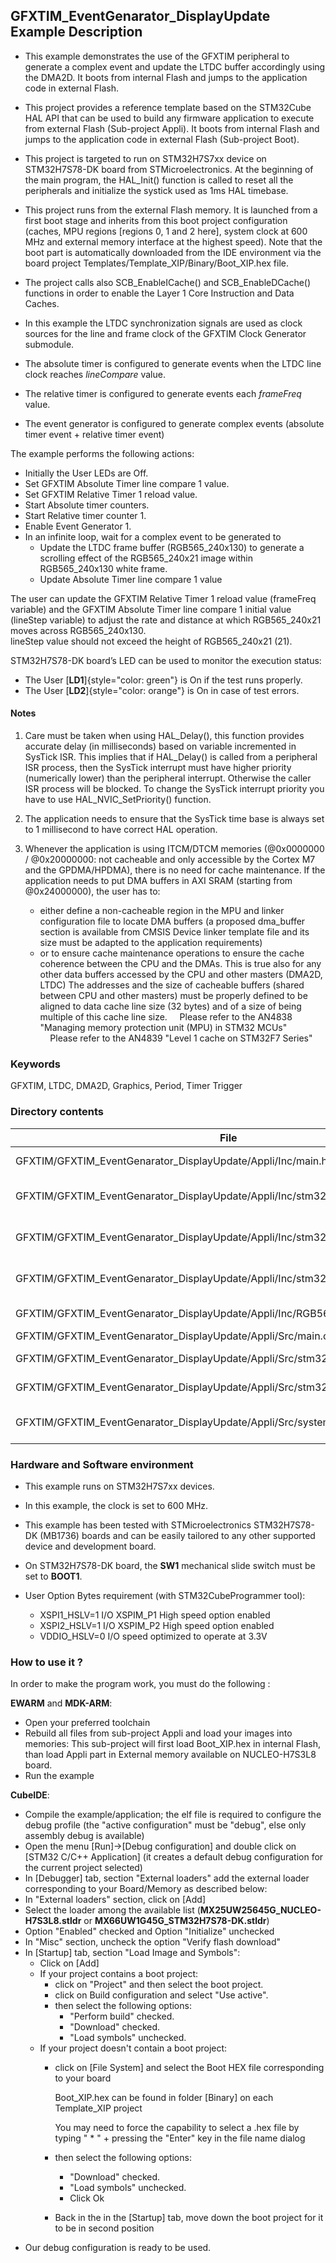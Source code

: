 ## <b>GFXTIM_EventGenarator_DisplayUpdate Example Description</b>

- This example demonstrates the use of the GFXTIM peripheral to generate a complex event and update the LTDC buffer accordingly using the DMA2D. It boots from internal Flash and jumps
to the application code in external Flash.

- This project provides a reference template based on the STM32Cube HAL API that can be used
to build any firmware application to execute from external Flash (Sub-project Appli). It boots from internal Flash and jumps
to the application code in external Flash (Sub-project Boot).
- This project is targeted to run on STM32H7S7xx device on STM32H7S78-DK board from STMicroelectronics.
At the beginning of the main program, the HAL_Init() function is called to reset
all the peripherals and initialize the systick used as 1ms HAL timebase.
- This project runs from the external Flash memory. It is launched from a first boot stage and inherits from this boot project
configuration (caches, MPU regions [regions 0, 1 and 2 here], system clock at 600 MHz and external memory interface at the highest speed).
Note that the boot part is automatically downloaded from the IDE environment via the board project Templates/Template_XIP/Binary/Boot_XIP.hex file.
- The project calls also SCB_EnableICache() and SCB_EnableDCache() functions in order to enable
the Layer 1 Core Instruction and Data Caches.

- In this example the LTDC synchronization signals are used as clock sources for the line and frame clock of the GFXTIM Clock Generator submodule.
- The absolute timer is configured to generate events when the LTDC line clock reaches <i>lineCompare</i> value.
- The relative timer is configured to generate events each <i>frameFreq</i> value.
- The event generator is configured to generate complex events (absolute timer event + relative timer event)


The example performs the following actions:

  - Initially the User LEDs are Off.
  - Set GFXTIM Absolute Timer line compare 1 value.
  - Set GFXTIM Relative Timer 1 reload value.
  - Start Absolute timer counters.
  - Start Relative timer counter 1.
  - Enable Event Generator 1.
  - In an infinite loop, wait for a complex event to be generated to
    - Update the LTDC frame buffer (RGB565_240x130) to generate a scrolling effect of the RGB565_240x21 image within RGB565_240x130 white frame.
    - Update Absolute Timer line compare 1 value

The user can update the GFXTIM Relative Timer 1 reload value (frameFreq variable) and the GFXTIM Absolute Timer line compare 1 initial value (lineStep variable) to adjust the rate and distance at which RGB565_240x21 moves across RGB565_240x130.  
lineStep value should not exceed the height of RGB565_240x21 (21).

STM32H7S78-DK board’s LED can be used to monitor the execution status:

- The User [**LD1**]{style="color: green"} is On if the test runs properly.
- The User [**LD2**]{style="color: orange"} is On in case of test errors.

#### <b>Notes</b>

 1. Care must be taken when using HAL_Delay(), this function provides accurate delay (in milliseconds)
    based on variable incremented in SysTick ISR. This implies that if HAL_Delay() is called from
    a peripheral ISR process, then the SysTick interrupt must have higher priority (numerically lower)
    than the peripheral interrupt. Otherwise the caller ISR process will be blocked.
    To change the SysTick interrupt priority you have to use HAL_NVIC_SetPriority() function.

 2. The application needs to ensure that the SysTick time base is always set to 1 millisecond
    to have correct HAL operation.

 3. Whenever the application is using ITCM/DTCM memories (@0x0000000 / @0x20000000: not cacheable and only accessible
    by the Cortex M7 and the GPDMA/HPDMA), there is no need for cache maintenance.
    If the application needs to put DMA buffers in AXI SRAM (starting from @0x24000000), the user has to:
    - either define a non-cacheable region in the MPU and linker configuration file to locate DMA buffers
      (a proposed dma_buffer section is available from CMSIS Device linker template file and its size must
      be adapted to the application requirements)
    - or to ensure cache maintenance operations to ensure the cache coherence between the CPU and the DMAs.
    This is true also for any other data buffers accessed by the CPU and other masters (DMA2D, LTDC)
    The addresses and the size of cacheable buffers (shared between CPU and other masters)
    must be properly defined to be aligned to data cache line size (32 bytes) and of a size of being multiple
    of this cache line size.
    Please refer to the AN4838 "Managing memory protection unit (MPU) in STM32 MCUs"
    Please refer to the AN4839 "Level 1 cache on STM32F7 Series"

### <b>Keywords</b>

GFXTIM, LTDC, DMA2D, Graphics, Period, Timer Trigger  

### <b>Directory contents</b>

File                                                                                   | Description
 ---                                                                                   | ---
  GFXTIM/GFXTIM_EventGenarator_DisplayUpdate/Appli/Inc/main.h                          |  Header for main.c module
  GFXTIM/GFXTIM_EventGenarator_DisplayUpdate/Appli/Inc/stm32h7s78_discovery_conf.h     |  BSP Configuration file
  GFXTIM/GFXTIM_EventGenarator_DisplayUpdate/Appli/Inc/stm32h7rsxx_it.h                |  Interrupt handlers header file
  GFXTIM/GFXTIM_EventGenarator_DisplayUpdate/Appli/Inc/stm32h7rsxx_hal_conf.h          |  HAL configuration file
  GFXTIM/GFXTIM_EventGenarator_DisplayUpdate/Appli/Inc/RGB565_240x21.h                 |  Image of size 130x21 pixels
  GFXTIM/GFXTIM_EventGenarator_DisplayUpdate/Appli/Src/main.c                          |  Main program
  GFXTIM/GFXTIM_EventGenarator_DisplayUpdate/Appli/Src/stm32h7rsxx_hal_msp.c           |  HAL MSP module
  GFXTIM/GFXTIM_EventGenarator_DisplayUpdate/Appli/Src/stm32h7rsxx_it.c                |  Interrupt handlers
  GFXTIM/GFXTIM_EventGenarator_DisplayUpdate/Appli/Src/system_stm32h7rsxx.c            |  STM32H7RSxx system source file

### <b>Hardware and Software environment</b>

  - This example runs on STM32H7S7xx devices.

  - In this example, the clock is set to 600 MHz.

  - This example has been tested with STMicroelectronics STM32H7S78-DK (MB1736)
    boards and can be easily tailored to any other supported device
    and development board.

  - On STM32H7S78-DK board, the **SW1** mechanical slide switch must be set to **BOOT1**.

  - User Option Bytes requirement (with STM32CubeProgrammer tool):

    - XSPI1_HSLV=1     I/O XSPIM_P1 High speed option enabled
    - XSPI2_HSLV=1     I/O XSPIM_P2 High speed option enabled
    - VDDIO_HSLV=0     I/O speed optimized to operate at 3.3V

### <b>How to use it ?</b>

In order to make the program work, you must do the following :

**EWARM** and **MDK-ARM**:

 - Open your preferred toolchain
 - Rebuild all files from sub-project Appli and load your images into memories: This sub-project will first load Boot_XIP.hex in internal Flash,
   than load Appli part in External memory available on NUCLEO-H7S3L8 board.
 - Run the example

**CubeIDE**:

 - Compile the example/application; the elf file is required to configure the debug profile (the "active configuration" must be "debug", else only assembly debug is available)
 - Open the menu [Run]->[Debug configuration] and double click on  [STM32 C/C++ Application] (it creates a default debug configuration for the current project selected)
 - In [Debugger] tab, section "External  loaders" add the external loader corresponding to your Board/Memory as described below:
 - In "External loaders" section, click on [Add]
 - Select the loader among the available list (**MX25UW25645G_NUCLEO-H7S3L8.stldr** or **MX66UW1G45G_STM32H7S78-DK.stldr**)
 - Option "Enabled" checked and Option "Initialize" unchecked
 - In "Misc" section, uncheck the option "Verify flash download"
 - In [Startup] tab, section "Load Image and Symbols":
   - Click on [Add]
   - If your project contains a boot project:
     - click on "Project" and then select the boot project.
     - click on Build configuration and select "Use active".
     - then select the following options:
       - "Perform build" checked.
       - "Download" checked.
       - "Load symbols" unchecked.
   - If your project doesn't contain a boot project:
     - click on [File System] and select the Boot HEX file corresponding to your board

        Boot_XIP.hex can be found in folder [Binary] on each Template_XIP project

        You may need to force the capability to select a .hex file by typing " * " + pressing the "Enter" key in the file name dialog

     - then select the following options:
       - "Download"      checked.
       - "Load symbols" unchecked.
       - Click Ok
     - Back in the in the [Startup] tab, move down the boot project for it to be in second position
 - Our debug configuration is ready to be used.